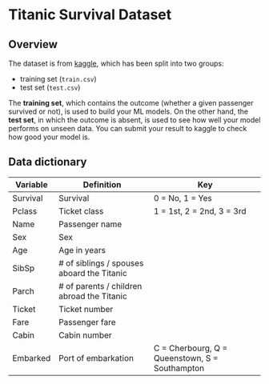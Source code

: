 # Titanic Survival Dataset
## Overview
The dataset is from [kaggle](https://www.kaggle.com/c/titanic/data),
which has been split into two groups:
- training set (`train.csv`)
- test set (`test.csv`)

The __training set__, which contains the outcome (whether a given passenger
survived or not), is used to build your ML models.
On the other hand, the __test set__, in which the outcome is absent,
is used to see how well your model performs on unseen data.
You can submit your result to kaggle to check how good your model is.


## Data dictionary
| Variable | Definition   | Key |
| -------- | ------------ | --- |
| Survival | Survival     | 0 = No, 1 = Yes |
| Pclass   | Ticket class | 1 = 1st, 2 = 2nd, 3 = 3rd |
| Name     | Passenger name | |
| Sex      | Sex | |
| Age      | Age in years | |
| SibSp    | # of siblings / spouses aboard the Titanic | |
| Parch    | # of parents / children abroad the Titanic | |
| Ticket   | Ticket number | |
| Fare     | Passenger fare | |
| Cabin    | Cabin number | |
| Embarked | Port of embarkation | C = Cherbourg, Q = Queenstown, S  = Southampton |
